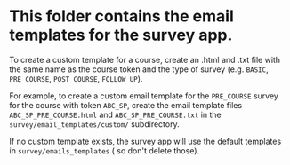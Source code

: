 # This folder contains the email templates for the survey app.

To create a custom template for a course, create an .html and .txt file
with the same name as the course token and the type of survey (e.g. `BASIC`,
`PRE_COURSE`, `POST_COURSE`, `FOLLOW_UP`).

For example, to create a custom email template for the `PRE_COURSE` survey for the
course with token `ABC_SP`, create the email template files `ABC_SP_PRE_COURSE.html` and
`ABC_SP_PRE_COURSE.txt` in the `survey/email_templates/custom/` subdirectory.

If no custom template exists, the survey app will use the default templates in `survey/emails_templates`
( so don't delete those).
